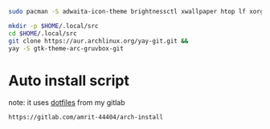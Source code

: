 ```bash
sudo pacman -S adwaita-icon-theme brightnessctl xwallpaper htop lf xorg-xset alsa-utils ttf-font-awesome ttf-hack picom fastfetch firefox nsxiv neovim mpv newsboat sxhkd bleachbit unzip zathura zathura-pdf-poopler zathura-cb zathura-djvu
```
```bash
mkdir -p $HOME/.local/src
cd $HOME/.local/src
git clone https://aur.archlinux.org/yay-git.git &&
yay -S gtk-theme-arc-gruvbox-git
```
# Auto install script
note: it uses [dotfiles](https://gitlab.com/amrit-44404/archrice) from my gitlab

```
https://gitlab.com/amrit-44404/arch-install
```
